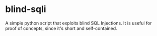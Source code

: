 blind-sqli
==========

A simple python script that exploits blind SQL Injections. 
It is useful for proof of concepts, since it's short and self-contained.
